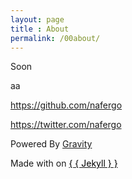 ```yaml
---
layout: page
title : About
permalink: /00about/
---
```


Soon

aa

     
https://github.com/nafergo

https://twitter.com/nafergo

      
Powered By <a href="http://github.com/hemangsk/Gravity">Gravity</a>

Made with <i class="fa fa-heart"></i> on <a href="http://jekyllrb.com"><span style="color:black">{ { Jekyll } }</a>
